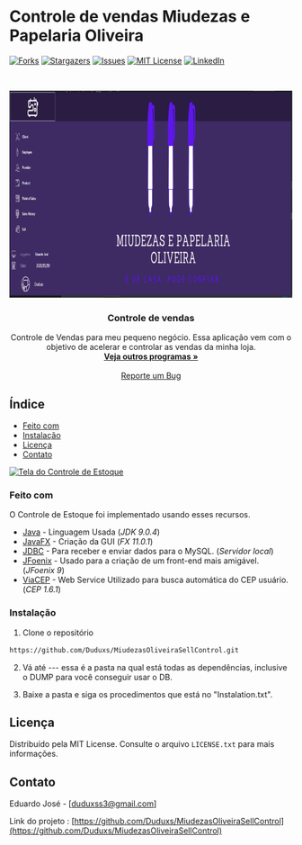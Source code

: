 # Controle de vendas Miudezas e Papelaria Oliveira

<!-- PROJECT SHIELDS -->
[![Forks][forks-shield]][forks-url]
[![Stargazers][stars-shield]][stars-url]
[![Issues][issues-shield]][issues-url]
[![MIT License][license-shield]][license-url]
[![LinkedIn][linkedin-shield]][linkedin-url]

<!-- PROJECT LOGO -->
<br />
<p align="center">
  <a href="https://github.com/Duduxs/MiudezasOliveiraSellControl">
    <img src="img/logo.png" alt="Logo" width="937" height="368">
  </a>

  <h3 align="center">Controle de vendas</h3>

  <p align="center">
    Controle de Vendas para meu pequeno negócio. Essa aplicação vem com o objetivo de acelerar e controlar as vendas da minha loja.
    <br />
    <a href="https://github.com/Duduxs/Programacao"><strong>Veja outros programas »</strong></a>
    <br />
    <br />
    <a href="https://github.com/Duduxs/MiudezasOliveiraSellControl/issues">Reporte um Bug</a>
  </p>
</p>

<!-- TABLE OF CONTENTS -->
## Índice

  * [Feito com](#feito-com)
  * [Instalação](#instalação)
* [Licença](#licença)
* [Contato](#contato)

[![Tela do Controle de Estoque][product-screenshot]](https://github.com/Duduxs/MiudezasOliveiraSellControl/blob/master/img/Animacao.gif)

### Feito com

O Controle de Estoque foi implementado usando esses recursos.

* [Java](https://www.oracle.com/java/) - Linguagem Usada (*JDK 9.0.4*)
* [JavaFX](https://www.oracle.com/technetwork/java/javase/downloads/javafxscenebuilder-info-2157684.html) - Criação da GUI (*FX 11.0.1*)
* [JDBC](https://dev.mysql.com/downloads/connector/j/) - Para receber e enviar dados para o MySQL. (*Servidor local*)
* [JFoenix](http://www.jfoenix.com/) - Usado para a criação de um front-end mais amigável. (*JFoenix 9*)
* [ViaCEP](https://viacep.com.br/) - Web Service Utilizado para busca automática do CEP usuário. (*CEP 1.6.1*)


### Instalação

1. Clone o repositório
```sh
https://github.com/Duduxs/MiudezasOliveiraSellControl.git
```
2. Vá até --- essa é a pasta na qual está todas as dependências, inclusive o DUMP para você conseguir usar o DB.

3. Baixe a pasta e siga os procedimentos que está no "Instalation.txt".


<!-- LICENSE -->
## Licença

Distribuído pela MIT License. Consulte o arquivo `LICENSE.txt` para mais informações.

<!-- CONTACT -->
## Contato

Eduardo José - [duduxss3@gmail.com]

Link do projeto : [https://github.com/Duduxs/MiudezasOliveiraSellControl](https://github.com/Duduxs/MiudezasOliveiraSellControl)



<!-- MARKDOWN LINKS & IMAGES -->
[forks-shield]: https://img.shields.io/badge/forks-0-blue
[forks-url]: https://github.com/Duduxs/Projeto-Locadora/network/members
[stars-shield]: https://img.shields.io/badge/stars-0-blue
[stars-url]: https://github.com/Duduxs/Projeto-Locadora/stargazers
[issues-shield]: https://img.shields.io/github/issues/othneildrew/Best-README-Template.svg?style=flat-square
[issues-url]: https://github.com/Duduxs/Projeto-Locadora/issues
[license-shield]: https://img.shields.io/github/license/othneildrew/Best-README-Template.svg?style=flat-square
[license-url]: https://github.com/Duduxs/Projeto-Locadora/blob/master/LICENSE.txt
[linkedin-shield]: https://img.shields.io/badge/-LinkedIn-black.svg?style=flat-square&logo=linkedin&colorB=555
[linkedin-url]: https://www.linkedin.com/in/eduardo-josé-souza-de-oliveira-b51985176/
[product-screenshot]: img/animacao.gif

